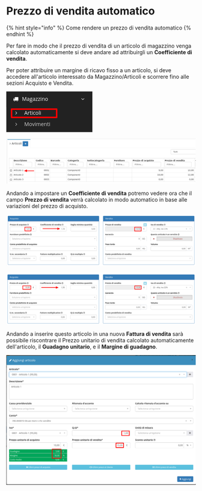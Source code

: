# Prezzo di vendita automatico

{% hint style="info" %}
Come rendere un prezzo di vendita automatico
{% endhint %}

Per fare in modo che il prezzo di vendita di un articolo di magazzino venga calcolato automaticamente si deve andare ad attribuirgli un **Coefficiente di vendita**.

Per poter attribuire un margine di ricavo fisso a un articolo, si deve accedere all'articolo interessato da Magazzino/Articoli e scorrere fino alle sezioni Acquisto e Vendita.

![](<../.gitbook/assets/image (85).png>)

![](<../.gitbook/assets/image (41).png>)

Andando a impostare un **Coefficiente di vendita** potremo vedere ora che il campo **Prezzo di vendita** verrà calcolato in modo automatico in base alle variazioni del prezzo di acquisto.

![](<../.gitbook/assets/image (50) (1).png>)

![](<../.gitbook/assets/image (40).png>)

Andando a inserire questo articolo in una nuova **Fattura di vendita** sarà possibile riscontrare il Prezzo unitario di vendita calcolato automaticamente dell'articolo, il **Guadagno unitario**, e il **Margine di guadagno**.

![](<../.gitbook/assets/image (27) (1).png>)
